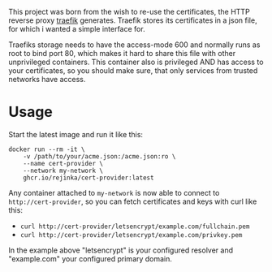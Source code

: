 This project was born from the wish to re-use the certificates,
the HTTP reverse proxy [traefik](https://github.com/traefik/traefik) generates. Traefik
stores its certificates in a json file, for which i wanted a simple interface for.

Traefiks storage needs to have the access-mode 600 and normally runs as root to bind port 80,
which makes it hard to share this file with other unprivileged containers. This container also
is privileged AND has access to your certificates, so you should make sure, that only services
from trusted networks have access.

# Usage
Start the latest image and run it like this:
```
docker run --rm -it \
    -v /path/to/your/acme.json:/acme.json:ro \
    --name cert-provider \
    --network my-network \
    ghcr.io/rejinka/cert-provider:latest
```

Any container attached to ```my-network``` is now able to connect to ```http://cert-provider```,
so you can fetch certificates and keys with curl like this:
* ```curl http://cert-provider/letsencrypt/example.com/fullchain.pem```
* ```curl http://cert-provider/letsencrypt/example.com/privkey.pem```

In the example above "letsencrypt" is your configured resolver and "example.com" your configured
primary domain.
